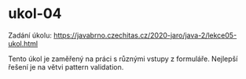 # ukol-04
Zadání úkolu:
https://javabrno.czechitas.cz/2020-jaro/java-2/lekce05-ukol.html

Tento úkol je zaměřený na práci s různými vstupy z formuláře. Nejlepší řešení je na větvi pattern validation.

